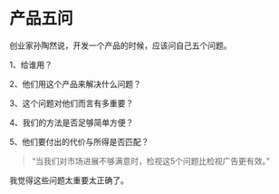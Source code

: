 # 产品五问


创业家孙陶然说，开发一个产品的时候，应该问自己五个问题。

1、给谁用？

2、他们用这个产品来解决什么问题？

3、这个问题对他们而言有多重要？

4、我们的方法是否足够简单方便？

5、他们要付出的代价与所得是否匹配？

> “当我们对市场进展不够满意时，检视这5个问题比检视广告更有效。”

我觉得这些问题太重要太正确了。

